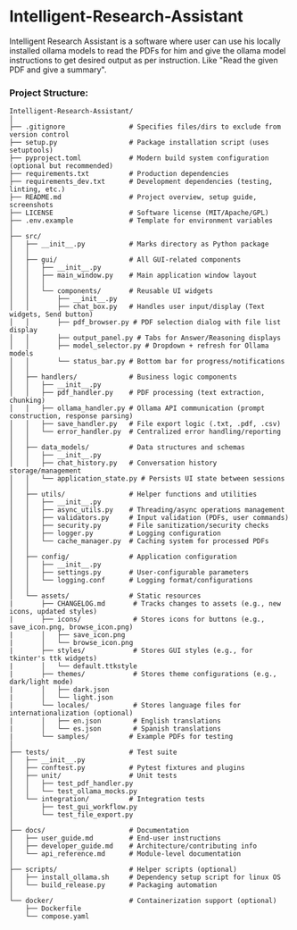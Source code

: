 # Intelligent-Research-Assistant
Intelligent Research Assistant is a software where user can use his locally installed ollama models to read the PDFs for him and give the ollama model instructions to get desired output as per instruction. Like "Read the given PDF and give a summary".
### Project Structure:
    Intelligent-Research-Assistant/
    │
    ├── .gitignore                # Specifies files/dirs to exclude from version control
    ├── setup.py                  # Package installation script (uses setuptools)
    ├── pyproject.toml            # Modern build system configuration (optional but recommended)
    ├── requirements.txt          # Production dependencies
    ├── requirements_dev.txt      # Development dependencies (testing, linting, etc.)
    ├── README.md                 # Project overview, setup guide, screenshots
    ├── LICENSE                   # Software license (MIT/Apache/GPL)
    ├── .env.example              # Template for environment variables
    │
    ├── src/
    │   ├── __init__.py           # Marks directory as Python package
    │   │
    │   ├── gui/                  # All GUI-related components
    │   │   ├── __init__.py
    │   │   ├── main_window.py    # Main application window layout
    │   │   │
    │   │   └── components/       # Reusable UI widgets
    │   │       ├── __init__.py
    │   │       ├── chat_box.py   # Handles user input/display (Text widgets, Send button)
    │   │       ├── pdf_browser.py # PDF selection dialog with file list display
    │   │       ├── output_panel.py # Tabs for Answer/Reasoning displays
    │   │       ├── model_selector.py # Dropdown + refresh for Ollama models
    │   │       └── status_bar.py # Bottom bar for progress/notifications
    │   │
    │   ├── handlers/             # Business logic components
    │   │   ├── __init__.py
    │   │   ├── pdf_handler.py    # PDF processing (text extraction, chunking)
    │   │   ├── ollama_handler.py # Ollama API communication (prompt construction, response parsing)
    │   │   ├── save_handler.py   # File export logic (.txt, .pdf, .csv)
    │   │   └── error_handler.py  # Centralized error handling/reporting
    │   │
    │   ├── data_models/          # Data structures and schemas
    │   │   ├── __init__.py
    │   │   ├── chat_history.py   # Conversation history storage/management
    │   │   └── application_state.py # Persists UI state between sessions
    │   │
    │   ├── utils/                # Helper functions and utilities
    │   │   ├── __init__.py
    │   │   ├── async_utils.py    # Threading/async operations management
    │   │   ├── validators.py     # Input validation (PDFs, user commands)
    │   │   ├── security.py       # File sanitization/security checks
    │   │   ├── logger.py         # Logging configuration
    │   │   └── cache_manager.py  # Caching system for processed PDFs
    │   │
    │   ├── config/               # Application configuration
    │   │   ├── __init__.py
    │   │   ├── settings.py       # User-configurable parameters
    │   │   └── logging.conf      # Logging format/configurations
    │   │
    │   └── assets/               # Static resources
    |       ├── CHANGELOG.md       # Tracks changes to assets (e.g., new icons, updated styles)
    |       ├── icons/             # Stores icons for buttons (e.g., save_icon.png, browse_icon.png)
    |       │   ├── save_icon.png
    |       │   └── browse_icon.png
    |       ├── styles/            # Stores GUI styles (e.g., for tkinter's ttk widgets)
    |       │   └── default.ttkstyle
    |       ├── themes/            # Stores theme configurations (e.g., dark/light mode)
    |       │   ├── dark.json
    |       │   └── light.json
    |       └── locales/           # Stores language files for internationalization (optional)
    |       │   ├── en.json        # English translations
    |       │   └── es.json        # Spanish translations
    |       └── samples/          # Example PDFs for testing
    │
    ├── tests/                    # Test suite
    │   ├── __init__.py
    │   ├── conftest.py           # Pytest fixtures and plugins
    │   ├── unit/                 # Unit tests
    │   │   ├── test_pdf_handler.py
    │   │   └── test_ollama_mocks.py
    │   └── integration/          # Integration tests
    │       ├── test_gui_workflow.py
    │       └── test_file_export.py
    │
    ├── docs/                     # Documentation
    │   ├── user_guide.md         # End-user instructions
    │   ├── developer_guide.md    # Architecture/contributing info
    │   └── api_reference.md      # Module-level documentation
    │
    ├── scripts/                  # Helper scripts (optional)
    │   ├── install_ollama.sh     # Dependency setup script for linux OS
    │   └── build_release.py      # Packaging automation
    │
    └── docker/                   # Containerization support (optional)
        ├── Dockerfile
        └── compose.yaml